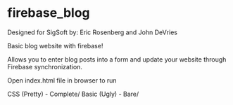 firebase_blog
=============

Designed for SigSoft
by: Eric Rosenberg and John DeVries

Basic blog website with firebase!

Allows you to enter blog posts into a form and update your website through Firebase synchronization.

Open index.html file in browser to run

CSS (Pretty) - Complete/
Basic (Ugly) - Bare/
